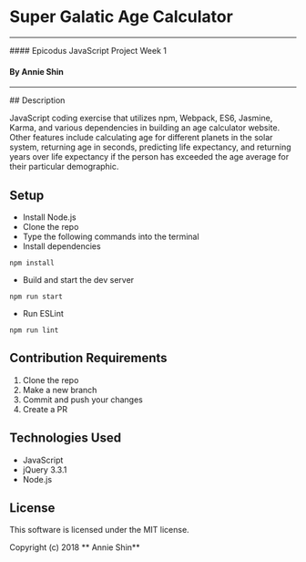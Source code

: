 # Super Galatic Age Calculator

<hr/>
#### Epicodus JavaScript Project Week 1

#### By Annie Shin

<hr/>
## Description

JavaScript coding exercise that utilizes npm, Webpack, ES6, Jasmine, Karma, and various dependencies in building an age calculator website. Other features include calculating age for different planets in the solar system, returning age in seconds, predicting life expectancy, and returning years over life expectancy if the person has exceeded the age average for their particular demographic.

## Setup

* Install Node.js
* Clone the repo
* Type the following commands into the terminal
* Install dependencies
```
npm install
```
* Build and start the dev server
```
npm run start
```
* Run ESLint
```
npm run lint
```

## Contribution Requirements

1. Clone the repo
1. Make a new branch
1. Commit and push your changes
1. Create a PR

## Technologies Used

* JavaScript
* jQuery 3.3.1
* Node.js

## License

This software is licensed under the MIT license.

Copyright (c) 2018 ** Annie Shin**
